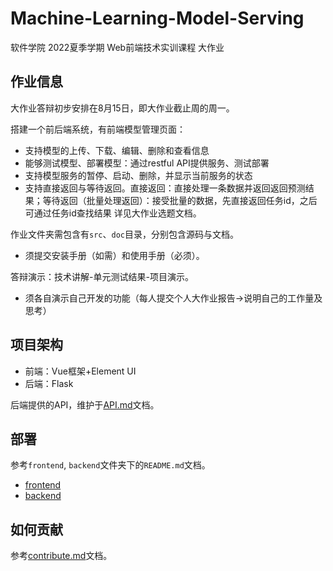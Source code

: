 # Machine-Learning-Model-Serving
软件学院 2022夏季学期 Web前端技术实训课程 大作业

## 作业信息

大作业答辩初步安排在8月15日，即大作业截止周的周一。

搭建一个前后端系统，有前端模型管理页面：
* 支持模型的上传、下载、编辑、删除和查看信息
* 能够测试模型、部署模型：通过restful API提供服务、测试部署
* 支持模型服务的暂停、启动、删除，并显示当前服务的状态
* 支持直接返回与等待返回。直接返回：直接处理一条数据并返回返回预测结果；等待返回（批量处理返回）：接受批量的数据，先直接返回任务id，之后可通过任务id查找结果
详见大作业选题文档。

作业文件夹需包含有`src`、`doc`目录，分别包含源码与文档。
* 须提交安装手册（如需）和使用手册（必须）。

答辩演示：技术讲解-单元测试结果-项目演示。
* 须各自演示自己开发的功能（每人提交个人大作业报告->说明自己的工作量及思考）

## 项目架构

* 前端：Vue框架+Element UI
* 后端：Flask

后端提供的API，维护于[API.md](doc/API.md)文档。

## 部署

参考`frontend`, `backend`文件夹下的`README.md`文档。

* [frontend](frontend/README.md)
* [backend](backend/README.md)

## 如何贡献

参考[contribute.md](doc/contribute.md)文档。
